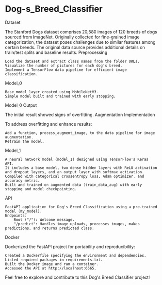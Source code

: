 # Dog-s_Breed_Classifier
Dataset

The Stanford Dogs dataset comprises 20,580 images of 120 breeds of dogs sourced from ImageNet. Originally collected for fine-grained image categorization, the dataset poses challenges due to similar features among certain breeds. The original data source provides additional details on train/test splits and baseline results.
Preprocessing

    Load the dataset and extract class names from the folder URLs.
    Visualize the number of pictures for each dog's breed.
    Implement a TensorFlow data pipeline for efficient image classification.

Model_0

    Base model layer created using MobileNetV3.
    Simple model built and trained with early stopping.

Model_0 Output

The initial result showed signs of overfitting.
Augmentation Implementation

To address overfitting and enhance results:

    Add a function, process_augment_image, to the data pipeline for image augmentation.
    Retrain the model.

Model_1

    A neural network model (model_1) designed using TensorFlow's Keras API.
    It includes a base model, two dense hidden layers with ReLU activation and dropout layers, and an output layer with softmax activation.
    Compiled with categorical crossentropy loss, Adam optimizer, and accuracy metric.
    Built and trained on augmented data (train_data_aug) with early stopping and model checkpointing.

API

    FastAPI application for Dog's Breed Classification using a pre-trained model (my_model).
    Endpoints:
        Root ("/"): Welcome message.
        "/predict": Handles image uploads, processes images, makes predictions, and returns predicted class.

Docker

Dockerized the FastAPI project for portability and reproducibility:

    Created a Dockerfile specifying the environment and dependencies.
    Listed required packages in requirements.txt.
    Built the Docker image and ran a container.
    Accessed the API at http://localhost:6565.

Feel free to explore and contribute to this Dog's Breed Classifier project!


